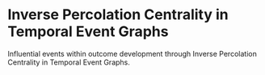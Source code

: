 # Inverse Percolation Centrality in Temporal Event Graphs
Influential events within outcome development through
Inverse Percolation Centrality in Temporal Event Graphs.
